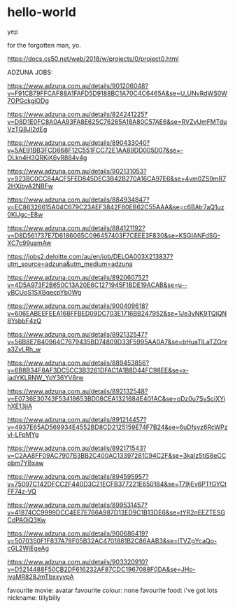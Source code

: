 # hello-world
yep

for the forgotten man, yo.


https://docs.cs50.net/web/2018/w/projects/0/project0.html

ADZUNA JOBS:

https://www.adzuna.com.au/details/901206048?v=F91CB79FFCAF88A1FAFD5D9188BC1A70C4C6465A&se=U_UNvRdWS0W7OPGckgiODg

https://www.adzuna.com.au/details/824241225?v=D8D1E0FC8A0AA93FA8E625C76265A18A80C57AE6&se=RVZvUmFMTduVzTQ8JI2dEg

https://www.adzuna.com.au/details/890433040?v=5AE91BB3FCD868F12C551FCC72E1AA89DD005D07&se=-OLkn4H3QRKjK6yR884v4g

https://www.adzuna.com.au/details/902131053?v=923BC0CC84ACF5FED845DEC3B42B270A16CA97E6&se=4vm0ZS9mR72HXibyA2NBFw

https://www.adzuna.com.au/details/884934847?v=EC86326615A04C679C23AEF3842F60EB62C55AAA&se=c6BAtr7aQ1uz0KlJgc-E8w

https://www.adzuna.com.au/details/884121192?v=D8D561737E7D6186065C096457403F7CEEE3F830&se=KSGIANFdSG-XC7c99uamAw

https://jobs2.deloitte.com/au/en/job/DELOA003X213837?utm_source=adzuna&utm_medium=adzuna

https://www.adzuna.com.au/details/892060752?v=4D5A973F2B650C13A20E6C1271945F1BDE19ACAB&se=u--yBCUoS1SXBqecpYb0Wg

https://www.adzuna.com.au/details/900409618?v=606EABEEFEEA168FFBED09DC703E1716BB247952&se=1Je3vNK9TQiQN8YsbbF4zQ

https://www.adzuna.com.au/details/892132547?v=56B8E7B40964C7679435BD74809D33F5995AA0A7&se=bHuaTlLaTZGnra3ZvLRh_w

https://www.adzuna.com.au/details/889453856?v=6B8B34F8AF3DC5CC3B3261DFAC1A1B8D44FC98EE&se=x-iadYKLRNW_YpY36YV8rw

https://www.adzuna.com.au/details/892132548?v=E0736E30743F53418653BD08CEA1321684E401AC&se=oDz0u7SvSciXYihXE13jiA

https://www.adzuna.com.au/details/891214457?v=4937E65AD569934E4552BD8CD2125159E74F7B24&se=6uDfsyz6RcWPzvl-LFpMYg

https://www.adzuna.com.au/details/892171543?v=C2AA8FF09AC7907B3BB2C400AC13397281C94C2F&se=3kaIz5tjS8eCCpbm7YBxaw

https://www.adzuna.com.au/details/894595957?v=75097C142DFCC2F440D3C21ECFB377221E650184&se=T79jEv6PTfGYCtFF74z-VQ

https://www.adzuna.com.au/details/899531457?v=41874CC9999DCC4EE7E766A987D13ED9C1B13DE6&se=tYR2nEEZTESGCdPA0iQ3Kw

https://www.adzuna.com.au/details/900686419?v=5070350F1F837A78F05B32AC4701881B2C86AAB3&se=lTVZgYcaQo-cGL2WjEgeAg

https://www.adzuna.com.au/details/903320910?v=D5214488F50CB2DF616232AF87CDC1967088F0DA&se=JHo-jyaMR828JmTbxxyvpA





favourite movie: avatar
favourite colour: none
favourite food: i've got lots
nickname: tillybilly






